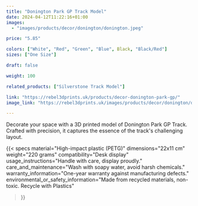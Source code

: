 ```yaml
---
title: "Donington Park GP Track Model"
date: 2024-04-12T11:22:16+01:00
images:
  - "images/products/decor/donington/donington.jpeg"

price: "5.85"

colors: ["White", "Red", "Green", "Blue", Black, "Black/Red"]
sizes: ["One Size"]

draft: false

weight: 100

related_products: ["Silverstone Track Model"]

link: "https://rebel3dprints.uk/products/decor-donington-park-gp/"
image_link: "https://rebel3dprints.uk/images/products/decor/donington/donington.jpeg"

---
```


Decorate your space with a 3D printed model of Donington Park GP Track. Crafted with precision, it captures the essence of the track's challenging layout.

{{< specs
    material="High-impact plastic (PETG)"
    dimensions="22x11 cm"
    weight="220 grams"
    compatibility="Desk display"
    usage_instructions="Handle with care, display proudly."
    care_and_maintenance="Wash with soapy water, avoid harsh chemicals."
    warranty_information="One-year warranty against manufacturing defects."
    environmental_or_safety_information="Made from recycled materials, non-toxic. Recycle with Plastics"
>}}
